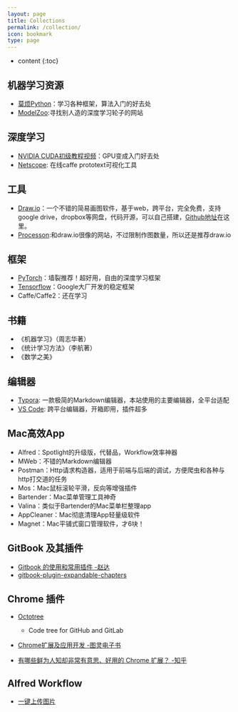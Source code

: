 ```yaml
---
layout: page
title: Collections
permalink: /collection/
icon: bookmark
type: page
---
```


* content
{:toc}


## 机器学习资源

- [莫烦Python](https://morvanzhou.github.io)：学习各种框架，算法入门的好去处
- [ModelZoo](https://modelzoo.co):寻找别人造的深度学习轮子的网站

## 深度学习

- [NVIDIA CUDA初级教程视频](https://www.bilibili.com/video/av10436982?from=search&seid=18143631459158018161)：GPU变成入门好去处
- [Netscope](http://ethereon.github.io/netscope/quickstart.html): 在线caffe prototext可视化工具

## 工具

- [Draw.io](http://draw.io)：一个不错的简易画图软件，基于web，跨平台，完全免费，支持google drive，dropbox等网盘，代码开源，可以自己搭建，[Github地址](https://github.com/jgraph/drawio)在这里。
- [Processon](https://www.processon.com):和draw.io很像的网站，不过限制作图数量，所以还是推荐draw.io

## 框架

- [PyTorch](https://pytorch.org)：墙裂推荐！超好用，自由的深度学习框架
- [Tensorflow](https://www.tensorflow.org)：Google大厂开发的稳定框架
- Caffe/Caffe2：还在学习

## 书籍

- 《机器学习》（周志华著）
- 《统计学习方法》（李航著）
- 《数学之美》

## 编辑器

- [Typora](https://typora.io): 一款极简的Markdown编辑器，本站使用的主要编辑器，全平台适配
- [VS Code](https://code.visualstudio.com): 跨平台编辑器，开箱即用，插件超多

## Mac高效App

- Alfred：Spotlight的升级版，代替品，Workflow效率神器
- MWeb：不错的Markdown编辑器
- Postman：Http请求构造器，适用于前端与后端的调试，方便爬虫和各种与http打交道的任务
- Mos：Mac鼠标滚轮平滑，反向等增强插件
- Bartender：Mac菜单管理工具神奇
- Valina：类似于Bartender的Mac菜单栏整理app
- AppCleaner：Mac彻底清理App轻量级软件
- Magnet：Mac平铺式窗口管理软件，才6块！

## GitBook 及其插件

* [Gitbook 的使用和常用插件 -赵达](http://zhaoda.net/2015/11/09/gitbook-plugins/)
* [gitbook-plugin-expandable-chapters](https://plugins.gitbook.com/plugin/expandable-chapters)

## Chrome 插件

- [Octotree](https://chrome.google.com/webstore/detail/octotree/bkhaagjahfmjljalopjnoealnfndnagc)

    - Code tree for GitHub and GitLab

* [Chrome扩展及应用开发 -图灵电子书](http://www.ituring.com.cn/minibook/950)

* [有哪些鲜为人知却非常有意思、好用的 Chrome 扩展？ -知乎](https://www.zhihu.com/question/23228162#answer-28057391)

## Alfred Workflow

- [一键上传图片](https://github.com/princewang1994/markdown-img-upload)